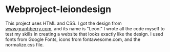 # Webproject-leiondesign
This project uses HTML and CSS. I got the design from www.graphberry.com, and its name is "Leon." I wrote all the code myself to test my skills in creating a website that looks exactly like the design. I used fonts from Google Fonts, icons from fontawesome.com, and the normalize.css file.
